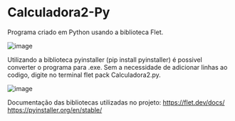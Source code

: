 # Calculadora2-Py

Programa criado em Python usando a biblioteca Flet.

![image](https://github.com/Geslon/Calculadora2-Py/assets/88560350/4a15d553-f200-4adb-9e62-5ba84844a7f7)

Utilizando a biblioteca pyinstaller (pip install pyinstaller) é possivel converter o programa para .exe.
Sem a necessidade de adicionar linhas ao codigo, digite no terminal flet pack Calculadora2.py.

![image](https://github.com/Geslon/Calculadora2-Py/assets/88560350/74bdac06-e4da-44e5-81ab-a6a2177b6bae)

Documentação das bibliotecas utilizadas no projeto:
https://flet.dev/docs/
https://pyinstaller.org/en/stable/

